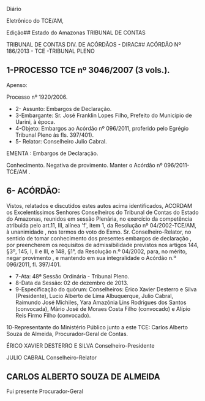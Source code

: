 Diário

Eletrônico do TCE/AM,

Edição## Estado do Amazonas TRIBUNAL DE CONTAS

TRIBUNAL DE CONTAS DIV. DE ACÓRDÃOS - DIRAC## ACÓRDÃO Nº 186/2013 - TCE -TRIBUNAL PLENO

## 1-PROCESSO TCE nº 3046/2007 (3 vols.).

Apenso:

Processo nº 1920/2006.

- 2- Assunto: Embargos de Declaração.
- 3-Embargante: Sr. José Franklin Lopes Filho, Prefeito do Município de Uarini, à época.
- 4-Objeto: Embargos  ao  Acórdão  nº  096/2011,  proferido  pelo  Egrégio  Tribunal  Pleno  às  fls. 397/401).
- 5- Relator: Conselheiro Julio Cabral.

EMENTA : Embargos de Declaração.

Conhecimento.  Negativa  de  provimento.  Manter  o Acórdão nº 096/2011-TCE/AM .

## 6- ACÓRDÃO:

Vistos, relatados e discutidos estes autos acima identificados, ACORDAM os Excelentíssimos  Senhores  Conselheiros  do  Tribunal  de  Contas  do  Estado  do  Amazonas, reunidos em sessão Plenária, no exercício da competência atribuída pelo art.11, III, alínea 'f', item 1, da Resolução nº 04/2002-TCE/AM, à unanimidade ,  nos  termos do voto do Exmo. Sr. Conselheiro-Relator,  no  sentido  de tomar  conhecimento  dos  presentes  embargos  de declaração ,  por  preencherem os requisitos de admissibilidade previstos nos artigos 144, §3º, 145,  I,  II  e  III,  e  148,  §1°,  da  Resolução  n.º  04/2002,  para,  no  mérito, negar provimento ,  e mantendo em sua integralidade o Acórdão n.º 096/2011, fl. 397/401.

- 7-Ata: 48ª Sessão Ordinária - Tribunal Pleno.
- 8-Data da Sessão: 02 de dezembro de 2013.
- 9-Especificação do quórum: Conselheiros: Érico Xavier Desterro e Silva (Presidente), Lucio Alberto  de  Lima  Albuquerque,  Julio  Cabral,  Raimundo  José  Michiles,  Yara  Amazônia  Lins Rodrigues dos Santos (convocada),  Mário José de  Moraes Costa Filho (convocado) e Alípio Reis Firmo Filho (convocado).

10-Representante do Ministério Público junto a este TCE: Carlos Alberto Souza de Almeida, Procurador-Geral de Contas.

ÉRICO XAVIER DESTERRO E SILVA Conselheiro-Presidente

JULIO CABRAL Conselheiro-Relator

## CARLOS ALBERTO SOUZA DE ALMEIDA

Fui presente Procurador-Geral